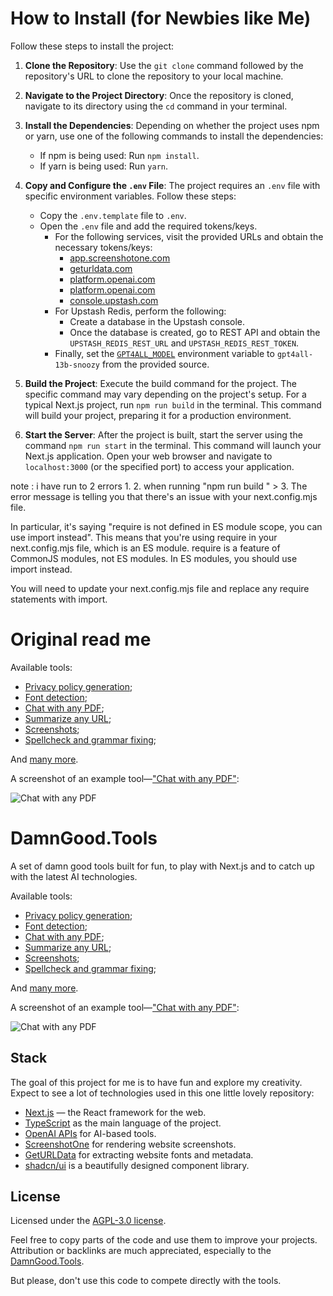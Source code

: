 
# How to Install (for Newbies like Me)

Follow these steps to install the project:

1. **Clone the Repository**: Use the `git clone` command followed by the repository's URL to clone the repository to your local machine.

2. **Navigate to the Project Directory**: Once the repository is cloned, navigate to its directory using the `cd` command in your terminal.

3. **Install the Dependencies**: Depending on whether the project uses npm or yarn, use one of the following commands to install the dependencies:
   - If npm is being used: Run `npm install`.
   - If yarn is being used: Run `yarn`.

4. **Copy and Configure the `.env` File**: The project requires an `.env` file with specific environment variables. Follow these steps:
   - Copy the `.env.template` file to `.env`.
   - Open the `.env` file and add the required tokens/keys. 
     - For the following services, visit the provided URLs and obtain the necessary tokens/keys:
       - [app.screenshotone.com](https://app.screenshotone.com/access)
       - [geturldata.com](https://geturldata.com/dashboard/access)
       - [platform.openai.com](https://platform.openai.com/account/api-keys)
       - [platform.openai.com](https://platform.openai.com/account/org-settings)
       - [console.upstash.com](https://console.upstash.com/)
     - For Upstash Redis, perform the following:
       - Create a database in the Upstash console.
       - Once the database is created, go to REST API and obtain the `UPSTASH_REDIS_REST_URL` and `UPSTASH_REDIS_REST_TOKEN`.
     - Finally, set the [`GPT4ALL_MODEL`](https://gpt4all.io/index.html) environment variable to `gpt4all-13b-snoozy` from the provided source.

5. **Build the Project**: Execute the build command for the project. The specific command may vary depending on the project's setup. For a typical Next.js project, run `npm run build` in the terminal. This command will build your project, preparing it for a production environment.

6. **Start the Server**: After the project is built, start the server using the command `npm run start` in the terminal. This command will launch your Next.js application. Open your web browser and navigate to `localhost:3000` (or the specified port) to access your application.


note : i have run to 2 errors 
  1. 
  2.  when running "npm run build " > 
  3.  The error message is telling you that there's an issue with your next.config.mjs file.

In particular, it's saying "require is not defined in ES module scope, you can use import instead". This means that you're using require in your next.config.mjs file, which is an ES module. require is a feature of CommonJS modules, not ES modules. In ES modules, you should use import instead.

You will need to update your next.config.mjs file and replace any require statements with import.


# Original read me 
Available tools: 

* [Privacy policy generation](https://damngood.tools/tools/privacy-policy-generator);
* [Font detection](https://damngood.tools/tools/detect-fonts);
* [Chat with any PDF](https://damngood.tools/tools/chat-pdf);
* [Summarize any URL](https://damngood.tools/tools/summarize-any-url);
* [Screenshots](https://damngood.tools/tools/screenshots-for-dimensions);
* [Spellcheck and grammar fixing](https://damngood.tools/tools/grammar-fixer);

And [many more](https://damngood.tools/).

A screenshot of an example tool—["Chat with any PDF"](https://damngood.tools/tools/chat-pdf): 

![Chat with any PDF](chat_with_any_pdf.jpg)







# DamnGood.Tools

A set of damn good tools built for fun, to play with Next.js and to catch up with the latest AI technologies. 

Available tools: 

* [Privacy policy generation](https://damngood.tools/tools/privacy-policy-generator);
* [Font detection](https://damngood.tools/tools/detect-fonts);
* [Chat with any PDF](https://damngood.tools/tools/chat-pdf);
* [Summarize any URL](https://damngood.tools/tools/summarize-any-url);
* [Screenshots](https://damngood.tools/tools/screenshots-for-dimensions);
* [Spellcheck and grammar fixing](https://damngood.tools/tools/grammar-fixer);

And [many more](https://damngood.tools/).

A screenshot of an example tool—["Chat with any PDF"](https://damngood.tools/tools/chat-pdf): 

![Chat with any PDF](chat_with_any_pdf.jpg)

## Stack 

The goal of this project for me is to have fun and explore my creativity. Expect to see a lot of technologies used in this one little lovely repository: 

* [Next.js](https://nextjs.org/) — the React framework for the web. 
* [TypeScript](https://www.typescriptlang.org/) as the main language of the project.
* [OpenAI APIs](https://platform.openai.com/docs/api-reference) for AI-based tools.
* [ScreenshotOne](https://screenshotone.com/) for rendering website screenshots.
* [GetURLData](https://geturldata.com/) for extracting website fonts and metadata.
* [shadcn/ui](https://ui.shadcn.com/) is a beautifully designed component library.

## License

Licensed under the [AGPL-3.0 license](./LICENSE).

Feel free to copy parts of the code and use them to improve your projects. Attribution or backlinks are much appreciated, especially to the [DamnGood.Tools](https://damngood.tools/).

But please, don't use this code to compete directly with the tools. 
